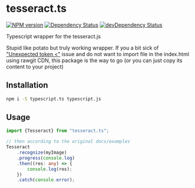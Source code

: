 # tesseract.ts
[![NPM version](https://badge.fury.io/js/tesseract.ts.svg)](http://badge.fury.io/js/tesseract.ts)
[![Dependency Status](https://david-dm.org/urakozz/tesseract.ts.svg)](https://david-dm.org/skratchdot/tesseract.ts)
[![devDependency Status](https://david-dm.org/urakozz/tesseract.ts/dev-status.svg)](https://david-dm.org/urakozz/tesseract.ts#info=devDependencies)

Typescript wrapper for the tesseract.js

Stupid like potato but truly working wrapper. If you a bit sick of ["Unexpected token <"](https://github.com/naptha/tesseract.js/issues/134) issue and do not want to import file in the index.html using rawgit CDN, this package is the way to go (or you can just copy its content to your project)

## Installation

```bash
npm i -S typescript.ts typescript.js
```

## Usage
```typescript
import {Tesseract} from "tesseract.ts";

// then according to the original docs/examples
Tesseract
    .recognize(myImage)
    .progress(console.log)
    .then((res: any) => {
        console.log(res);
    })
    .catch(console.error);
```
